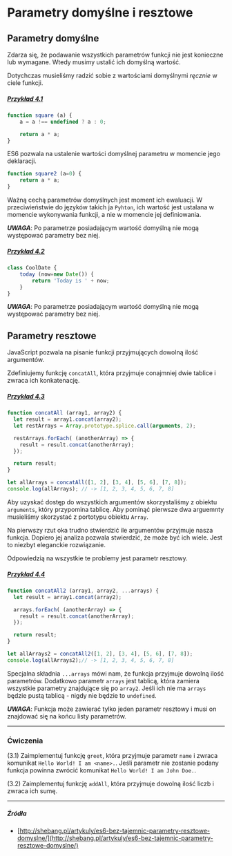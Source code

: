# Parametry domyślne i resztowe

## Parametry domyślne

Zdarza się, że podawanie wszystkich parametrów funkcji nie jest konieczne lub wymagane. Wtedy musimy ustalić ich domyślną wartość.

Dotychczas musieliśmy radzić sobie z wartościami domyślnymi _ręcznie_ w ciele funkcji.

##### [Przykład 4.1](https://codepen.io/mmotel/pen/LLGXNo)
```js
function square (a) {
    a = a !== undefined ? a : 0;

    return a * a;
}
```

ES6 pozwala na ustalenie wartości domyślnej parametru w momencie jego deklaracji.

```js
function square2 (a=0) {
    return a * a;
}
```

Ważną cechą parametrów domyślnych jest moment ich ewaluacji. W przeciwieństwie do języków takich ja `Pyhton`, ich wartość jest ustalana w momencie wykonywania funkcji, a nie w momencie jej definiowania.

**_UWAGA_**: Po parametrze posiadającym wartość domyślną nie mogą występować parametry bez niej.

##### [Przykład 4.2](https://codepen.io/mmotel/pen/MoKzeV)
```js
class CoolDate {
    today (now=new Date()) {
        return 'Today is ' + now;
    }
}
```

**_UWAGA_**: Po parametrze posiadającym wartość domyślną nie mogą występować parametry bez niej.

## Parametry resztowe

JavaScript pozwala na pisanie funkcji przyjmujących dowolną ilość argumentów. 

Zdefiniujemy funkcję `concatAll`, która przyjmuje conajmniej dwie tablice i zwraca ich konkatenację. 

##### [Przykład 4.3](https://codepen.io/mmotel/pen/OgMaWb)
```js
function concatAll (array1, array2) {
  let result = array1.concat(array2);
  let restArrays = Array.prototype.splice.call(arguments, 2);

  restArrays.forEach( (anotherArray) => {
    result = result.concat(anotherArray);
  });

  return result;
}

let allArrays = concatAll([1, 2], [3, 4], [5, 6], [7, 8]);
console.log(allArrays); // -> [1, 2, 3, 4, 5, 6, 7, 8]
```

Aby uzyskać dostęp do wszystkich argumentów skorzystaliśmy z obiektu `arguments`, który przypomina tablicę. Aby pominąć pierwsze dwa arguemnty musieliśmy skorzystać z portotypu obiektu `Array`. 

Na pierwszy rzut oka trudno stwierdzić ile argumentów przyjmuje nasza funkcja. Dopiero jej analiza pozwala stwierdzić, że może być ich wiele. Jest to niezbyt eleganckie rozwiązanie.

Odpowiedzią na wszystkie te problemy jest parametr resztowy.

##### [Przykład 4.4](https://codepen.io/mmotel/pen/dRGQvb)
```js
function concatAll2 (array1, array2, ...arrays) {
  let result = array1.concat(array2);

  arrays.forEach( (anotherArray) => { 
    result = result.concat(anotherArray); 
  });

  return result;
}

let allArrays2 = concatAll2([1, 2], [3, 4], [5, 6], [7, 8]);
console.log(allArrays2);// -> [1, 2, 3, 4, 5, 6, 7, 8]
```

Specjalna składnia `...arrays` mówi nam, że funkcja przyjmuje dowolną ilość parametrów. Dodatkowo parametr `arrays` jest tablicą, która zamiera wszystkie parametry znajdujące się po `array2`. Jeśli ich nie ma `arrays` będzie pustą tablicą - nigdy nie będzie to `undefined`. 

_**UWAGA**_: Funkcja może zawierać tylko jeden parametr resztowy i musi on znajdować się na końcu listy parametrów.

---

### Ćwiczenia

(3.1) Zaimplementuj funkcję `greet`, która przyjmuje parametr `name` i zwraca komunikat `Hello World! I am <name>.`. Jeśli parametr nie zostanie podany funkcja powinna zwrócić komunikat `Hello World! I am John Doe.`.

(3.2) Zaimplementuj funkcję `addAll`, która przyjmuje dowolną ilość liczb i zwraca ich sumę.

---

##### Źródła

* [http://shebang.pl/artykuly/es6-bez-tajemnic-parametry-resztowe-domyslne/](http://shebang.pl/artykuly/es6-bez-tajemnic-parametry-resztowe-domyslne/)



